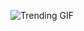 
<!-- GIF_SECTION -->
![Trending GIF](https://media3.giphy.com/media/v1.Y2lkPThiYjIxNzcyYmFicm96bWJqZjc3aTNnOGVwd3F0MWwwNWUxbGRoZ2F3NGk3dHpvYiZlcD12MV9naWZzX3NlYXJjaCZjdD1n/qgQUggAC3Pfv687qPC/giphy.gif)
<!-- END_GIF_SECTION -->
